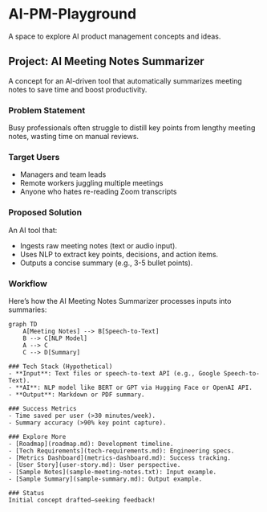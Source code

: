 # AI-PM-Playground
A space to explore AI product management concepts and ideas.

## Project: AI Meeting Notes Summarizer
A concept for an AI-driven tool that automatically summarizes meeting notes to save time and boost productivity.

### Problem Statement
Busy professionals often struggle to distill key points from lengthy meeting notes, wasting time on manual reviews.

### Target Users
- Managers and team leads
- Remote workers juggling multiple meetings
- Anyone who hates re-reading Zoom transcripts

### Proposed Solution
An AI tool that:
- Ingests raw meeting notes (text or audio input).
- Uses NLP to extract key points, decisions, and action items.
- Outputs a concise summary (e.g., 3-5 bullet points).

### Workflow
Here’s how the AI Meeting Notes Summarizer processes inputs into summaries:

```mermaid
graph TD
    A[Meeting Notes] --> B[Speech-to-Text]
    B --> C[NLP Model]
    A --> C
    C --> D[Summary]

### Tech Stack (Hypothetical)
- **Input**: Text files or speech-to-text API (e.g., Google Speech-to-Text).
- **AI**: NLP model like BERT or GPT via Hugging Face or OpenAI API.
- **Output**: Markdown or PDF summary.

### Success Metrics
- Time saved per user (>30 minutes/week).
- Summary accuracy (>90% key point capture).

### Explore More
- [Roadmap](roadmap.md): Development timeline.
- [Tech Requirements](tech-requirements.md): Engineering specs.
- [Metrics Dashboard](metrics-dashboard.md): Success tracking.
- [User Story](user-story.md): User perspective.
- [Sample Notes](sample-meeting-notes.txt): Input example.
- [Sample Summary](sample-summary.md): Output example.

### Status
Initial concept drafted—seeking feedback!
